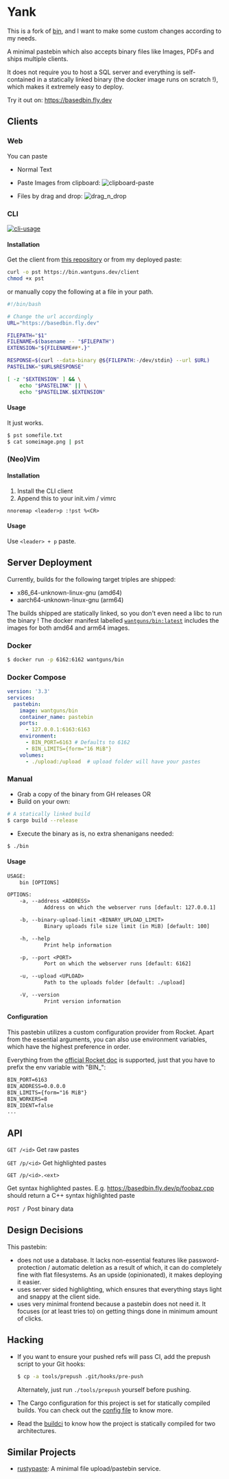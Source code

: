 # Yank

This is a fork of [bin](https://github.com/wantguns/bin.git), and I want to make some custom changes according to my needs.

A minimal pastebin which also accepts binary files like Images, PDFs and ships
multiple clients.

It does not require you to host a SQL server and everything is self-contained in
a statically linked binary (the docker image runs on scratch !), which makes it
extremely easy to deploy.

Try it out on: https://basedbin.fly.dev

## Clients

### Web

You can paste

- Normal Text

- Paste Images from clipboard:
![clipboard-paste](.github/files/image_clipboard.gif)

- Files by drag and drop:
![drag_n_drop](.github/files/drag_n_drop.gif)

### CLI

[![cli-usage](https://asciinema.org/a/khcEtveMAbjqJccySdmWuPe1l.svg)](https://asciinema.org/a/khcEtveMAbjqJccySdmWuPe1l)

#### Installation

Get the client from [this repository](contrib/cli/client) or from my deployed paste:

```bash
curl -o pst https://bin.wantguns.dev/client
chmod +x pst
```

or manually copy the following at a file in your path.

```bash
#!/bin/bash

# Change the url accordingly
URL="https://basedbin.fly.dev"

FILEPATH="$1"
FILENAME=$(basename -- "$FILEPATH")
EXTENSION="${FILENAME##*.}"

RESPONSE=$(curl --data-binary @${FILEPATH:-/dev/stdin} --url $URL)
PASTELINK="$URL$RESPONSE"

[ -z "$EXTENSION" ] && \
    echo "$PASTELINK" || \
    echo "$PASTELINK.$EXTENSION"
```

#### Usage

It just works.

```bash
$ pst somefile.txt
$ cat someimage.png | pst
```

### (Neo)Vim

#### Installation

1. Install the CLI client
2. Append this to your init.vim / vimrc

```vim
nnoremap <leader>p :!pst %<CR>
```
#### Usage

Use `<leader> + p` paste.


## Server Deployment

Currently, builds for the following target triples are shipped:
- x86_64-unknown-linux-gnu (amd64)
- aarch64-unknown-linux-gnu (arm64)

The builds shipped are statically linked, so you don't even need a libc to run
the binary !
The docker manifest labelled
[`wantguns/bin:latest`](https://hub.docker.com/layers/wantguns/bin/latest/images/sha256-34c19b59d098bd1420fc48f6b1f01dc250d3d8787a3786f5425efb4e74cc17f2?context=repo)
includes the images for both amd64 and arm64 images.

### Docker

```bash
$ docker run -p 6162:6162 wantguns/bin
```

### Docker Compose

```yaml
version: '3.3'
services:
  pastebin:
    image: wantguns/bin
    container_name: pastebin
    ports:
      - 127.0.0.1:6163:6163
    environment:
      - BIN_PORT=6163 # Defaults to 6162
      - BIN_LIMITS={form="16 MiB"}
    volumes:
      - ./upload:/upload  # upload folder will have your pastes
```

### Manual

- Grab a copy of the binary from GH releases
OR
- Build on your own:
```bash
# A statically linked build
$ cargo build --release
```

- Execute the binary as is, no extra shenanigans needed:
```bash
$ ./bin
```

#### Usage

```txt
USAGE:
    bin [OPTIONS]

OPTIONS:
    -a, --address <ADDRESS>
            Address on which the webserver runs [default: 127.0.0.1]

    -b, --binary-upload-limit <BINARY_UPLOAD_LIMIT>
            Binary uploads file size limit (in MiB) [default: 100]

    -h, --help
            Print help information

    -p, --port <PORT>
            Port on which the webserver runs [default: 6162]

    -u, --upload <UPLOAD>
            Path to the uploads folder [default: ./upload]

    -V, --version
            Print version information
```

#### Configuration

This pastebin utilizes a custom configuration provider from Rocket. Apart from
the essential arguments, you can also use environment variables, which have the
highest preference in order.

Everything from the [official Rocket
doc](https://rocket.rs/v0.5/guide/configuration/#overview) is supported,
just that you have to prefix the env variable with "BIN_":
```txt
BIN_PORT=6163
BIN_ADDRESS=0.0.0.0
BIN_LIMITS={form="16 MiB"}
BIN_WORKERS=8
BIN_IDENT=false
...
```


## API

`GET /<id>`
  Get raw pastes

`GET /p/<id>`
  Get highlighted pastes

`GET /p/<id>.<ext> `

  Get syntax highlighted pastes.
  E.g. https://basedbin.fly.dev/p/foobaz.cpp should return a C++ syntax
  highlighted paste

`POST /`
  Post binary data

## Design Decisions

This pastebin:

- does not use a database. It lacks non-essential features like
  password-protection / automatic deletion as a result of which, it can do
  completely fine with flat filesystems. As an upside (opinionated), it makes
  deploying it easier.
- uses server sided highlighting, which ensures that everything stays light and
  snappy at the client side.
- uses very minimal frontend because a pastebin does not need it. It focuses
  (or at least tries to) on getting things done in minimum amount of clicks.

## Hacking

- If you want to ensure your pushed refs will pass CI, add the prepush script
  to your Git hooks:

  ```bash
  $ cp -a tools/prepush .git/hooks/pre-push
  ```

  Alternately, just run `./tools/prepush` yourself before pushing.

- The Cargo configuration for this project is set for statically compiled
  builds. You can check out the [config file](.cargo/config.toml) to know more.
- Read the [buildci](.github/workflows/buildci.yml) to know how the project is
  statically compiled for two architectures.


## Similar Projects

- [rustypaste](https://github.com/orhun/rustypaste): A minimal file upload/pastebin service.
